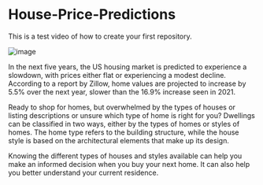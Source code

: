 # House-Price-Predictions
This is a test video of how to create your first repository.

![image](https://encrypted-tbn0.gstatic.com/images?q=tbn:ANd9GcSAQJrt_t97rdkHyl9wUuiSDRfTMwGyBNoLHg&usqp=CAU)

In the next five years, the US housing market is predicted to experience a slowdown, with prices either flat or experiencing a modest decline. According to a report by Zillow, home values are projected to increase by 5.5% over the next year, slower than the 16.9% increase seen in 2021.

Ready to shop for homes, but overwhelmed by the types of houses or listing descriptions or unsure which type of home is right for you? Dwellings can be classified in two ways, either by the types of homes or styles of homes. The home type refers to the building structure, while the house style is based on the architectural elements that make up its design.

Knowing the different types of houses and styles available can help you make an informed decision when you buy your next home. It can also help you better understand your current residence.
